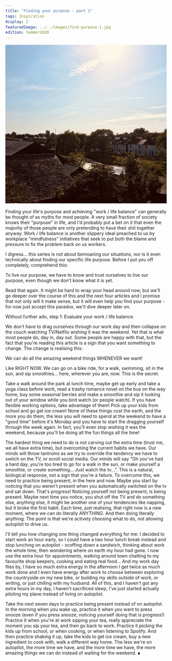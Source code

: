 ```yaml
---
title: "Finding your purpose - part 1"
tags: Inspiration
display: 2
featuredImage: ../../images/find-purpose-1.jpg
edition: Summer2020
---
```


![Faversham Creek](../../images/find-purpose-1.jpg)

Finding your life's purpose and achieving "work / life balance" can generally be thought of as myths for most people. A very small fraction of society knows their "purpose" in life, and I'd probably put a bet on it that even the majority of those people are only pretending to have their shit together anyway. Work / life balance is another slippery ideal preached to us by workplace "mindfulness" initiatives that seek to put both the blame and pressure to fix the problem back on us workers.

I digress... this series is not about bemoaning our situations, nor is it even technically about finding our specific life purpose. Before I put you off completely, comprehend this:

To live our purpose, we have to know and trust ourselves to live our purpose, even though we don't know what it is yet. 

Read that again. It might be hard to wrap your head around now, but we'll go deeper over the course of this and the next four articles and I promise that not only will it make sense, but it will even help you find your purpose - for now just accept this paradox, we'll dive deeper later on. 

Without further ado, step 1: Evaluate your work / life balance. 

We don't have to drag ourselves through our work day and then collapse on the couch watching TV/Netflix wishing it was the weekend. Yet that is what most people do, day in, day out. Some people are happy with that, but the fact that you're reading this article is a sign that you want something to change. The change is realising this:

We can do all the amazing weekend things WHENEVER we want!

Like RIGHT NOW. We can go on a bike ride, for a walk, swimming, sit in the sun, and sip smoothies... here, wherever you are, now. This is the secret. 

Take a walk around the park at lunch time, maybe get up early and take a yoga class before work, read a trashy romance novel on the bus on the way home, buy some seasonal berries and make a smoothie and sip it looking out of your window while you bird watch (or people watch). If you have flexible working options, take advantage of them! Pick up your kids from school and go get ice cream! None of these things cost the earth, and the more you do them, the less you will need to spend at the weekend to have a "good time" before it's Monday and you have to start the dragging yourself through the week again. In fact, you'll even stop wishing it was the weekend, because you'll be doing all the fun things all the time! 

The hardest thing we need to do is not carving out the extra time (trust me, we all have extra time), but overcoming the current habits we have. Our minds will throw tantrums as we try to override the tendency we have to switch on the TV, or scroll social media. Our minds will say "Oh you've had a hard day, you're too tired to go for a walk in the sun, or make yourself a smoothie, or create something... Just watch the tv...". This is a natural, biological response, not a sign that you're a failure. To overcome this, we need to practice being present, in the here and now. Maybe you start by noticing that you weren't present when you automatically switched on the tv and sat down. That's progress! Noticing yourself not being present, is being present. Maybe next time you notice, you shut off the TV and do something else, anything else, it might be another one of your tendencies like napping, but it broke the first habit. Each time, just realising, that right now is a new moment, where we can do literally ANYTHING. And then doing literally anything. The point is that we're actively choosing what to do, not allowing autopilot to drive us. 

I'll tell you how changing one thing changed everything for me: I decided to start work an hour early, so I could have a two hour lunch break instead and stop lunching on autopilot - scoffing down a sandwich, thinking about work the whole time, then wondering where on earth my hour had gone. I now use the extra hour for appointments, walking around town chatting to my favourite shop keepers, cooking and eating real food... And my work day flies by, I have so much extra energy in the afternoon I get twice as much work done and I even have energy after work to choose between exploring the countryside on my new bike, or building my skills outside of work, or writing, or just chilling with my husband. All of this, and I haven't got any extra hours in my day, I haven't sacrificed sleep, I've just started actually piloting my plane instead of living on autopilot. 

Take the next seven days to practice being present instead of on autopilot. In the morning when you wake up, practice it when you want to press snooze (even if you press snooze, noticing yourself doing that is progress!) Practice it when you're at work sipping your tea, really appreciate the moment you sip your tea, and then go back to work. Practice it picking the kids up from school, or when cooking, or when listening to Spotify. And then practice shaking it up, take the kids to get ice cream, buy a new ingredient to cook with, walk a different way home. The less we're on autopilot, the more time we have, and the more time we have, the more amazing things we can do instead of waiting for the weekend. &#8718;